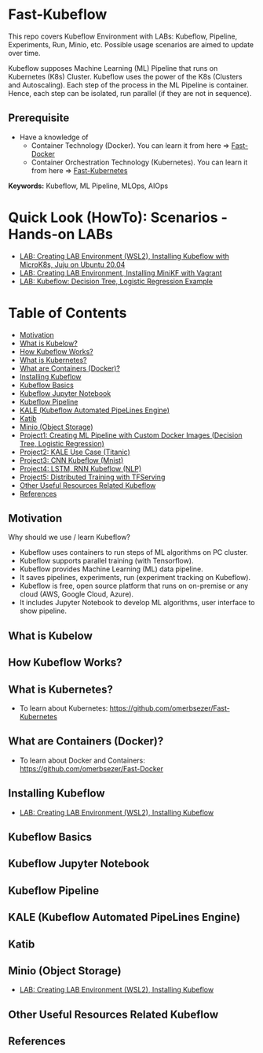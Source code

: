 # Fast-Kubeflow
This repo covers Kubeflow Environment with LABs: Kubeflow, Pipeline, Experiments, Run, Minio, etc. Possible usage scenarios are aimed to update over time.

Kubeflow supposes Machine Learning (ML) Pipeline that runs on Kubernetes (K8s) Cluster. Kubeflow uses the power of the K8s (Clusters and Autoscaling). Each step of the process in the ML Pipeline is container. Hence, each step can be isolated, run parallel (if they are not in sequence). 

## Prerequisite
- Have a knowledge of 
  - Container Technology (Docker). You can learn it from here => [Fast-Docker](https://github.com/omerbsezer/Fast-Docker)
  - Container Orchestration Technology (Kubernetes). You can learn it from here => [Fast-Kubernetes](https://github.com/omerbsezer/Fast-Kubernetes)
  
**Keywords:** Kubeflow, ML Pipeline, MLOps, AIOps

# Quick Look (HowTo): Scenarios - Hands-on LABs
- [LAB: Creating LAB Environment (WSL2), Installing Kubeflow with MicroK8s, Juju on Ubuntu 20.04](https://github.com/omerbsezer/Fast-Kubeflow/blob/main/Installing-Kubeflow.md)
- [LAB: Creating LAB Environment, Installing MiniKF with Vagrant]()
- [LAB: Kubeflow: Decision Tree, Logistic Regression Example]()

# Table of Contents
- [Motivation](#motivation)
- [What is Kubelow?](#whatIsKubeflow)
- [How Kubeflow Works?](#howKubeflowWorks)
- [What is Kubernetes?](#whatisKubeflow)
- [What are Containers (Docker)?](#whatareContainers)
- [Installing Kubeflow](#labEnvironment)
- [Kubeflow Basics](#basics)
- [Kubeflow Jupyter Notebook](#notebook)
- [Kubeflow Pipeline](#pipeline)
- [KALE (Kubeflow Automated PipeLines Engine)](#kale)
- [Katib](#katib)
- [Minio (Object Storage)](#minio)
- [Project1: Creating ML Pipeline with Custom Docker Images (Decision Tree, Logistic Regression)](#project1)
- [Project2: KALE Use Case (Titanic)](#project2)
- [Project3: CNN Kubeflow (Mnist)](#project3)
- [Project4: LSTM, RNN Kubeflow (NLP)](#project4)
- [Project5: Distributed Training with TFServing](#project5)
- [Other Useful Resources Related Kubeflow](#resource)
- [References](#references)

## Motivation <a name="motivation"></a>

Why should we use / learn Kubeflow? 

- Kubeflow uses containers to run steps of ML algorithms on PC cluster.
- Kubeflow supports parallel training (with Tensorflow).
- Kubeflow provides Machine Learning (ML) data pipeline.
- It saves pipelines, experiments, run (experiment tracking on Kubeflow).
- Kubeflow is free, open source platform that runs on on-premise or any cloud (AWS, Google Cloud, Azure).
- It includes Jupyter Notebook to develop ML algorithms, user interface to show pipeline.

## What is Kubelow <a name="whatIsKubeflow"></a>


## How Kubeflow Works? <a name="howKubeflowWorks"></a>


## What is Kubernetes? <a name="whatisKubeflow"></a>

- To learn about Kubernetes: https://github.com/omerbsezer/Fast-Kubernetes 

## What are Containers (Docker)? <a name="#whatareContainers"></a>


- To learn about Docker and Containers: https://github.com/omerbsezer/Fast-Docker

## Installing Kubeflow <a name="labEnvironment"></a>

- [LAB: Creating LAB Environment (WSL2), Installing Kubeflow](https://github.com/omerbsezer/Fast-Kubeflow/blob/main/Installing-Kubeflow.md) 

## Kubeflow Basics <a name="basics"></a>


## Kubeflow Jupyter Notebook <a name="notebook"></a>

## Kubeflow Pipeline <a name="pipeline"></a>

## KALE (Kubeflow Automated PipeLines Engine) <a name="kale"></a>

## Katib <a name="katib"></a>


## Minio (Object Storage) <a name="minio"></a>

- [LAB: Creating LAB Environment (WSL2), Installing Kubeflow](https://github.com/omerbsezer/Fast-Kubeflow/blob/main/Installing-Kubeflow.md) 

## Other Useful Resources Related Kubeflow <a name="resource"></a>


## References <a name="references"></a>

